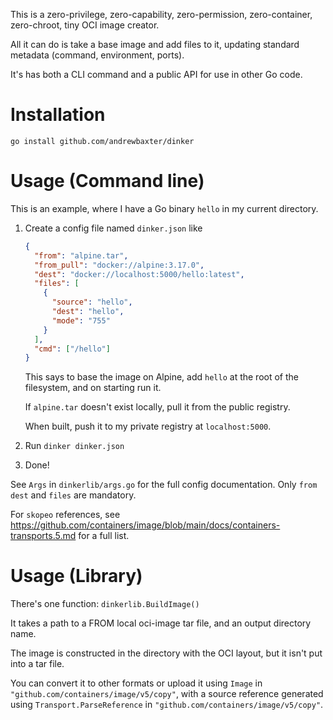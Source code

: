 This is a zero-privilege, zero-capability, zero-permission, zero-container, zero-chroot, tiny OCI image creator.

All it can do is take a base image and add files to it, updating standard metadata (command, environment, ports).

It's has both a CLI command and a public API for use in other Go code.

# Installation

`go install github.com/andrewbaxter/dinker`

# Usage (Command line)

This is an example, where I have a Go binary `hello` in my current directory.

1. Create a config file named `dinker.json` like

   ```json
   {
     "from": "alpine.tar",
     "from_pull": "docker://alpine:3.17.0",
     "dest": "docker://localhost:5000/hello:latest",
     "files": [
       {
         "source": "hello",
         "dest": "hello",
         "mode": "755"
       }
     ],
     "cmd": ["/hello"]
   }
   ```

   This says to base the image on Alpine, add `hello` at the root of the filesystem, and on starting run it.

   If `alpine.tar` doesn't exist locally, pull it from the public registry.

   When built, push it to my private registry at `localhost:5000`.

2. Run `dinker dinker.json`

3. Done!

See `Args` in `dinkerlib/args.go` for the full config documentation. Only `from` `dest` and `files` are mandatory.

For `skopeo` references, see <https://github.com/containers/image/blob/main/docs/containers-transports.5.md> for a full list.

# Usage (Library)

There's one function: `dinkerlib.BuildImage()`

It takes a path to a FROM local oci-image tar file, and an output directory name.

The image is constructed in the directory with the OCI layout, but it isn't put into a tar file.

You can convert it to other formats or upload it using `Image` in `"github.com/containers/image/v5/copy"`, with a source reference generated using `Transport.ParseReference` in `"github.com/containers/image/v5/copy"`.
